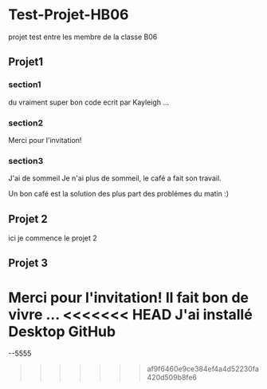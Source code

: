 # Test-Projet-HB06
projet test entre les membre de la classe B06

## Projet1 

### section1
du vraiment super bon code ecrit par Kayleigh ...
### section2
Merci pour l'invitation!


### section3
J'ai de sommeil
Je n'ai plus de sommeil, le café a fait son travail.

Un bon café est la solution des plus part des problémes du matin :)
## Projet 2 
ici je commence le projet 2



## Projet 3
Merci pour l'invitation!
Il fait bon de vivre ... 
<<<<<<< HEAD
J'ai installé Desktop GitHub
=======

--5555
>>>>>>> af9f6460e9ce384ef4a4d52230fa420d509b8fe6
